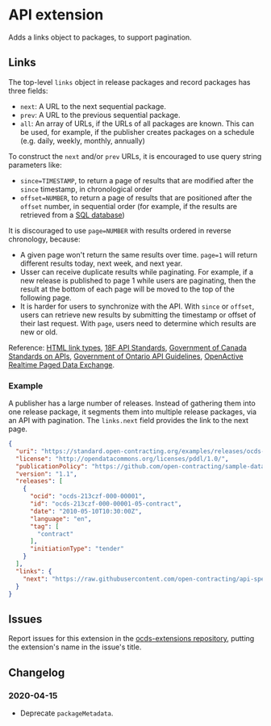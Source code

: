 # API extension

Adds a links object to packages, to support pagination.

## Links

The top-level `links` object in release packages and record packages has three fields:

* `next`: A URL to the next sequential package.
* `prev`: A URL to the previous sequential package.
* `all`: An array of URLs, if the URLs of all packages are known. This can be used, for example, if the publisher creates packages on a schedule (e.g. daily, weekly, monthly, annually)

To construct the `next` and/or `prev` URLs, it is encouraged to use query string parameters like:

* `since=TIMESTAMP`, to return a page of results that are modified after the `since` timestamp, in chronological order
* `offset=NUMBER`, to return a page of results that are positioned after the `offset` number, in sequential order (for example, if the results are retrieved from a [SQL database](https://www.postgresql.org/docs/current/queries-limit.html))

It is discouraged to use `page=NUMBER` with results ordered in reverse chronology, because:

* A given page won't return the same results over time. `page=1` will return different results today, next week, and next year.
* Usser can receive duplicate results while paginating. For example, if a new release is published to page 1 while users are paginating, then the result at the bottom of each page will be moved to the top of the following page.
* It is harder for users to synchronize with the API. With `since` or `offset`, users can retrieve new results by submitting the timestamp or offset of their last request. With `page`, users need to determine which results are new or old.

Reference: [HTML link types](https://developer.mozilla.org/en-US/docs/Web/HTML/Link_types), [18F API Standards](https://github.com/18F/api-standards#pagination), [Government of Canada Standards on APIs](https://www.canada.ca/en/government/system/digital-government/modern-emerging-technologies/government-canada-standards-apis.html), [Government of Ontario API Guidelines](https://github.com/ongov/API-Guidelines/blob/develop/API-Guidelines.md#implement-pagination-and-data-segmentation), [OpenActive Realtime Paged Data Exchange](https://www.openactive.io/realtime-paged-data-exchange/#overall-approach).

### Example

A publisher has a large number of releases. Instead of gathering them into one release package, it segments them into multiple release packages, via an API with pagination. The `links.next` field provides the link to the next page.

```json
{
  "uri": "https://standard.open-contracting.org/examples/releases/ocds-213czf-000-00001-05-contract.json",
  "license": "http://opendatacommons.org/licenses/pddl/1.0/",
  "publicationPolicy": "https://github.com/open-contracting/sample-data/",
  "version": "1.1",
  "releases": [
    {
      "ocid": "ocds-213czf-000-00001",
      "id": "ocds-213czf-000-00001-05-contract",
      "date": "2010-05-10T10:30:00Z",
      "language": "en",
      "tag": [
        "contract"
      ],
      "initiationType": "tender"
    }
  ],
  "links": {
    "next": "https://raw.githubusercontent.com/open-contracting/api-specification/master/multiple-file-api-next/releases-2015.json"
  }
}
```

## Issues

Report issues for this extension in the [ocds-extensions repository](https://github.com/open-contracting/ocds-extensions/issues), putting the extension's name in the issue's title.

## Changelog

### 2020-04-15

* Deprecate `packageMetadata`.
